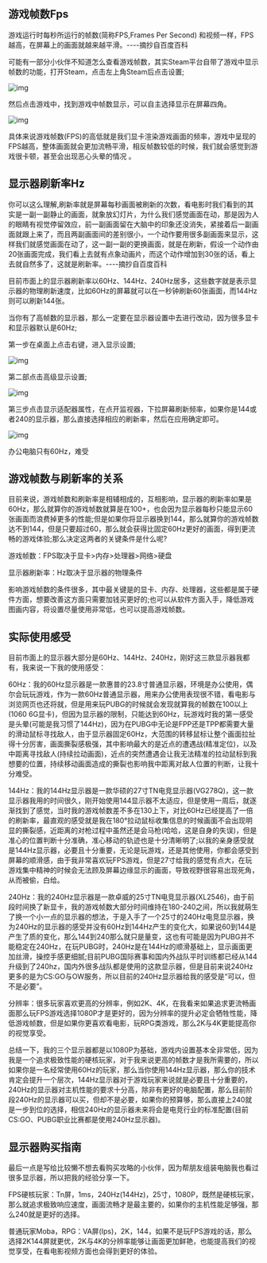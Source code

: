 

## **游戏帧数Fps**

游戏运行时每秒所运行的帧数(简称FPS,Frames Per Second) 和视频一样，FPS越高，在屏幕上的画面就越来越平滑。----摘抄自百度百科

可能有一部分小伙伴不知道怎么查看游戏帧数，其实Steam平台自带了游戏中显示帧数的功能，打开Steam，点击左上角Steam后点击设置;

![img](https://cdn.max-c.com/heybox/dailynews/img/588dc4317522d3d46ea9a24b8fe8767c.png?imageMogr2/thumbnail/!80p/format/jpg)

然后点击游戏中，找到游戏中帧数显示，可以自主选择显示在屏幕四角。

![img](https://cdn.max-c.com/heybox/dailynews/img/dcadcbf0b0b525ad41ecc87f333bb63e.png?imageMogr2/thumbnail/!80p/format/jpg)

具体来说游戏帧数(FPS)的高低就是我们显卡渲染游戏画面的频率，游戏中呈现的FPS越高，整体画面就会更加流畅平滑，相反帧数较低的时候，我们就会感觉到游戏很卡顿，甚至会出现恶心头晕的情况 。

## **显示器刷新率Hz**

你可以这么理解,刷新率就是屏幕每秒画面被刷新的次数，看电影时我们看到的其实是一副一副静止的画面，就象放幻灯片，为什么我们感觉画面在动，那是因为人的眼睛有视觉停留效应，前一副画面留在大脑中的印象还没消失，紧接着后一副画面就跟上来了，而且两副画面间的差别很小，一个动作要用很多副画面来显示，这样我们就感觉画面在动了，这一副一副的更换画面，就是在刷新，假设一个动作由20张画面完成，我们看上去就有点象动画片，而这个动作增加到30张的话，看上去就自然多了，这就是刷新率。----摘抄自百度百科

目前市面上的显示器刷新率以60Hz、144Hz、240Hz居多，这些数字就是表示显示器的物理刷新速度，比如60Hz的屏幕就可以在一秒钟刷新60张画面，而144Hz则可以刷新144张。

当你有了高帧数的显示器，那么一定要在显示器设置中去进行改动，因为很多显卡和显示器默认是60Hz;

第一步在桌面上点击右键，进入显示设置;

![img](https://cdn.max-c.com/heybox/dailynews/img/0ef99415c30f5c6d24c5f59baf3ea74b.png?imageMogr2/thumbnail/!80p/format/jpg)

第二部点击高级显示设置;

![img](https://cdn.max-c.com/heybox/dailynews/img/c441a2131c10b9a92004d4125f5fabd4.png?imageMogr2/thumbnail/!80p/format/jpg)

第三步点击显示适配器属性，在点开监视器，下拉屏幕刷新频率，如果你是144或者240的显示器，那么直接选择相应的刷新率，然后在应用确定即可。

![img](https://cdn.max-c.com/heybox/dailynews/img/d24364d50b0bb5f6ba7a6d276dd429e2.png?imageMogr2/thumbnail/!80p/format/jpg)

办公电脑只有60Hz，难受

## **游戏帧数与刷新率的关系**

目前来说，游戏帧数和刷新率是相辅相成的，互相影响，显示器的刷新率如果是60Hz，那么就算你的游戏帧数就算是在100+，也会因为显示器每秒只能显示60张画面而浪费掉更多的性能;但是如果你将显示器换到144，那么就算你的游戏帧数达不到144，但是只要超过60，那么就会获得比固定60Hz更好的画面，得到更流畅的游戏体验;那么决定这两者的关键条件是什么呢?

游戏帧数：FPS取决于显卡>内存>处理器>网络>硬盘

显示器刷新率：Hz取决于显示器的物理条件

影响游戏帧数的条件很多，其中最关键是的显卡、内存、处理器，这些都是属于硬件方面，想要改善这方面只需要加钱买更好的;也可以从软件方面入手，降低游戏图画内容，将设置尽量使用非常低，也可以提高游戏帧数。

## **实际使用感受**

目前市面上的显示器大部分是60Hz、144Hz、240Hz，刚好这三款显示器我都有，我来说一下我的使用感受：

60Hz：我的60Hz显示器是一款惠普的23.8寸普通显示器，环境是办公使用，偶尔会玩玩游戏，作为一款60Hz普通显示器，用来办公使用表现很不错，看电影与浏览网页也还将就，但是用来玩PUBG的时候就会发现就算我的帧数在100以上(1060 6G显卡)，但因为显示器的限制，只能达到60Hz，玩游戏时我的第一感受是头晕(可能是我习惯了144Hz)，因为在PUBG中无论是FPP还是TPP都需要大量的滑动鼠标寻找敌人，由于显示器固定60Hz，大范围的转移鼠标让整个画面拉扯得十分厉害，画面撕裂感极强，其中影响最大的是近点的遭遇战(精准定位)，以及中距离寻找敌人(持续拉动画面)，近点的突然遭遇会让我无法精准的拉动鼠标到我想要的位置，持续移动画面造成的撕裂也影响我中距离对敌人位置的判断，让我十分难受。

144Hz：我的144Hz显示器是一款华硕的27寸TN电竞显示器(VG278Q)，这一款显示器我用的时间很久，刚开始使用144显示器不太适应，但是使用一周后，就逐渐找到了感觉，当时我的游戏帧数差不多在130上下，对比60Hz已经提高了一倍的刷新率，最直观的感受就是我在180°拉动鼠标收集信息的时候画面不会出现明显的撕裂感，近距离的对枪过程中虽然还是会马枪(哈哈，这是自身的失误)，但是准心的位置判断十分准确，准心移动的轨迹也是十分清晰明了;以我的亲身感受就是144Hz显示器，必要且十分重要，无论是玩游戏，还是其他使用，你都会感受到屏幕的顺滑感，由于我非常喜欢玩FPS游戏，但是27寸给我的感觉有点大，在玩游戏集中精神的时候会无法顾及屏幕边缘显示的画面，导致视野很容易出现死角，从而被偷，白给。

240Hz：我的240Hz显示器是一款卓威的25寸TN电竞显示器(XL2546)，由于前段时间换了新显卡，我的游戏帧数大部分时间维持在180-240之间，所以我就萌生了换一个小一点的显示器的想法，于是入手了一个25寸的240Hz电竞显示器，换为240Hz的显示器的感受并没有60Hz到144Hz产生的变化大，如果说60到144是产生了质的变化，那么144到240那么就只是量变，这也有可能是因为PUBG并不能稳定在240Hz，在玩PUBG时，240Hz是在144Hz的顺滑基础上，显示画面更加丝滑，操控手感更细腻;目前PUBG国际赛事和国内外战队平时训练都已经从144升级到了240hz，国内外很多战队都是使用的这款显示器，但是目前来说240Hz更多的是为CS:GO与OW服务，所以目前的240Hz显示器给我的感受是“可以，但不是必要”。

分辨率：很多玩家喜欢更高的分辨率，例如2K、4K，在我看来如果追求更流畅画面那么玩FPS游戏选择1080P才是更好的，因为分辨率的提升必定会牺牲性能，降低游戏帧数，但是如果你更喜欢看电影，玩RPG类游戏，那么2K与4K更能提高你的视觉享受。

总结一下，我的三个显示器都是以1080P为基础，游戏内设置基本全非常低，因为我是一个追求极致性能的硬核玩家，对于我来说更高的帧数才是我所需要的，所以如果你是一名经常使用60Hz的玩家，那么当你使用144Hz显示器，那么你的技术肯定会提升一个层次，144Hz显示器对于游戏玩家来说就是必要且十分重要的，240Hz的显示器对主机性能的要求十分高，除非有更好的电脑配置，那么目前阶段240Hz的显示器可以买，但却不是必要，如果你的预算够，那么直接上240就是一步到位的选择，相信240Hz的显示器未来将会是电竞行业的标准配置(目前CS:GO、PUBG职业比赛都是使用240Hz显示器)。

## **显示器购买指南**

最后一点是写给比较懒不想去看购买攻略的小伙伴，因为帮朋友组装电脑我也看过很多显示器，所以把我的经验分享一下。

FPS硬核玩家：Tn屏，1ms，240Hz(144Hz)，25寸，1080P，既然是硬核玩家，那么就追求极致响应速度，画面流畅才是最主要的，如果你的主机性能足够强，那么240就是更好的选择。

普通玩家Moba，RPG：VA屏(Ips)，2K，144，如果不是玩FPS游戏的话，那么选择2K144屏就更优，2K与4K的分辨率能够让画面更加鲜艳，也能提高我们的视觉享受，在看电影视频方面也会得到更好的体验。

